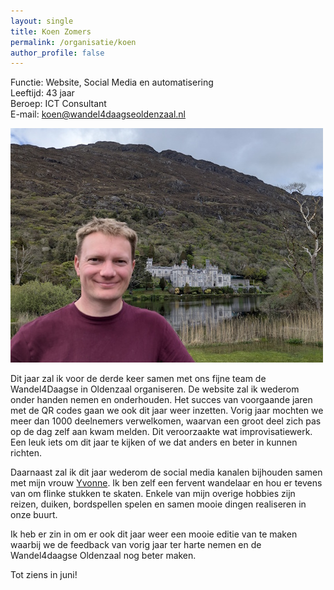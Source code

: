 ```yaml
---
layout: single
title: Koen Zomers
permalink: /organisatie/koen
author_profile: false
---
```


Functie: Website, Social Media en automatisering  
Leeftijd: 43 jaar  
Beroep: ICT Consultant  
E-mail: [koen@wandel4daagseoldenzaal.nl](mailto:koen@wandel4daagseoldenzaal.nl)  

![Koen Zomers](/assets/organisatie/koen.jpg)

Dit jaar zal ik voor de derde keer samen met ons fijne team de Wandel4Daagse in Oldenzaal organiseren. De website zal ik wederom onder handen nemen en onderhouden. Het succes van voorgaande jaren met de QR codes gaan we ook dit jaar weer inzetten. Vorig jaar mochten we meer dan 1000 deelnemers verwelkomen, waarvan een groot deel zich pas op de dag zelf aan kwam melden. Dit veroorzaakte wat improvisatiewerk. Een leuk iets om dit jaar te kijken of we dat anders en beter in kunnen richten.

Daarnaast zal ik dit jaar wederom de social media kanalen bijhouden samen met mijn vrouw [Yvonne](/organisatie/yvonne). Ik ben zelf een fervent wandelaar en hou er tevens van om flinke stukken te skaten. Enkele van mijn overige hobbies zijn reizen, duiken, bordspellen spelen en samen mooie dingen realiseren in onze buurt. 

Ik heb er zin in om er ook dit jaar weer een mooie editie van te maken waarbij we de feedback van vorig jaar ter harte nemen en de Wandel4daagse Oldenzaal nog beter maken.  

Tot ziens in juni!
